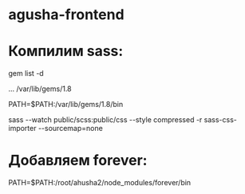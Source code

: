 agusha-frontend
===============
Компилим sass:
===
gem list -d

... /var/lib/gems/1.8

PATH=$PATH:/var/lib/gems/1.8/bin

sass --watch public/scss:public/css --style compressed -r sass-css-importer --sourcemap=none

Добавляем forever:
===
PATH=$PATH:/root/ahusha2/node_modules/forever/bin
